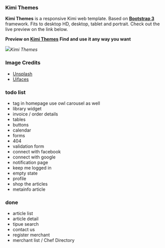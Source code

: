 ### Kimi Themes
**Kimi Themes** is a responsive Kimi web template. Based on **[Bootstrap 3](https://github.com/twbs/bootstrap)** framework. Fits to desktop HD, desktop, tablet and portrait. Check out the live preview on the link below.

**Preview on [Kimi Themes](https://philipherlambang.github.io/kimi/)**
**Find and use it any way you want**


![](https://s3-ap-southeast-1.amazonaws.com/kimistatic/images/screenshot_kimi.jpg)*Kimi Themes*

### Image Credits
- [Unsplash](https://unsplash.com/)
- [Uifaces](http://uifaces.com/)


### todo list
- tag in homepage use owl carousel as well
- library widget
- invoice / order details
- tables
- buttons
- calendar
- forms
- 404
- validation form
- connect with facebook
- connect with google
- notification page
- keep me logged in
- empty state
- profile
- shop the articles
- metainfo article


### done
- article list
- article detail
- tipue search
- contact us
- register merchant
- merchant list / Chef Directory
